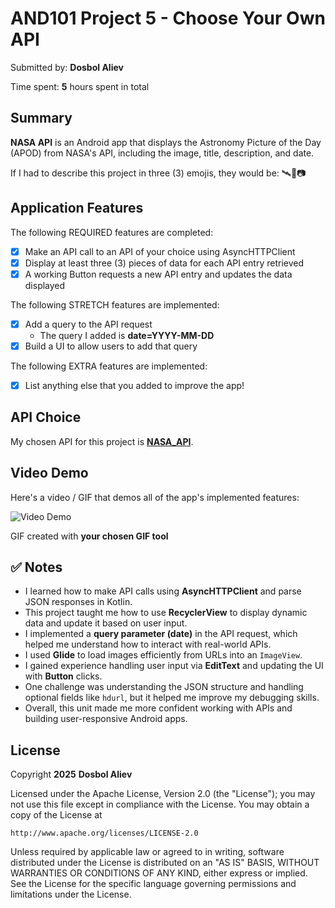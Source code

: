 <!-- (This is a comment) INSTRUCTIONS: Go through this page and fill out any **bolded** entries with their correct values.-->

# AND101 Project 5 - Choose Your Own API

Submitted by: **Dosbol Aliev**

Time spent: **5** hours spent in total

## Summary

**NASA API** is an Android app that displays the Astronomy Picture of the Day (APOD) from NASA's API, including the image, title, description, and date.

If I had to describe this project in three (3) emojis, they would be: 🛰️🌌📷

## Application Features

<!-- (This is a comment) Please be sure to change the [ ] to [x] for any features you completed.  If a feature is not checked [x], you might miss the points for that item! -->

The following REQUIRED features are completed:

- [X] Make an API call to an API of your choice using AsyncHTTPClient
- [X] Display at least three (3) pieces of data for each API entry retrieved
- [X] A working Button requests a new API entry and updates the data displayed

The following STRETCH features are implemented:

- [X] Add a query to the API request
  - The query I added is **date=YYYY-MM-DD**
- [X] Build a UI to allow users to add that query

The following EXTRA features are implemented:

- [X] List anything else that you added to improve the app!

## API Choice

My chosen API for this project is **[NASA_API](https://api.nasa.gov/planetary/apod?count=100&api_key=DEMO_KEY)**.

## Video Demo

Here's a video / GIF that demos all of the app's implemented features:

<img src='http://i.imgur.com/link/to/your/gif/file.gif' title='Video Demo' width='' alt='Video Demo' />

GIF created with **your chosen GIF tool**

<!-- Recommended tools:
- [Kap](https://getkap.co/) for macOS
- [ScreenToGif](https://www.screentogif.com/) for Windows
- [peek](https://github.com/phw/peek) for Linux. -->

## ✅ Notes

- I learned how to make API calls using **AsyncHTTPClient** and parse JSON responses in Kotlin.
- This project taught me how to use **RecyclerView** to display dynamic data and update it based on user input.
- I implemented a **query parameter (date)** in the API request, which helped me understand how to interact with real-world APIs.
- I used **Glide** to load images efficiently from URLs into an `ImageView`.
- I gained experience handling user input via **EditText** and updating the UI with **Button** clicks.
- One challenge was understanding the JSON structure and handling optional fields like `hdurl`, but it helped me improve my debugging skills.
- Overall, this unit made me more confident working with APIs and building user-responsive Android apps.

## License

Copyright **2025** **Dosbol Aliev**

Licensed under the Apache License, Version 2.0 (the "License");
you may not use this file except in compliance with the License.
You may obtain a copy of the License at

    http://www.apache.org/licenses/LICENSE-2.0

Unless required by applicable law or agreed to in writing, software
distributed under the License is distributed on an "AS IS" BASIS,
WITHOUT WARRANTIES OR CONDITIONS OF ANY KIND, either express or implied.
See the License for the specific language governing permissions and
limitations under the License.

